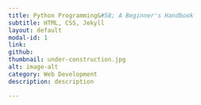 ```yaml
---
title: Python Programming&#58; A Beginner's Handbook
subtitle: HTML, CSS, Jekyll
layout: default
modal-id: 1
link: 
github: 
thumbnail: under-construction.jpg
alt: image-alt
category: Web Development
description: description

---
```

